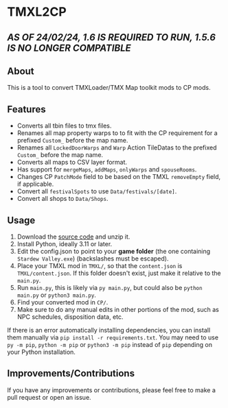 # TMXL2CP

## _AS OF 24/02/24, 1.6 IS REQUIRED TO RUN, 1.5.6 IS NO LONGER COMPATIBLE_

## About

This is a tool to convert TMXLoader/TMX Map toolkit mods to CP mods.

## Features

* Converts all tbin files to tmx files.
* Renames all map property warps to to fit with the CP requirement for a prefixed `Custom_` before the map name.
* Renames all `LockedDoorWarps` and `Warp` Action TileDatas to the prefixed `Custom_` before the map name.
* Converts all maps to CSV layer format.
* Has support for `mergeMaps`, `addMaps`, `onlyWarps` and `spouseRooms`.
* Changes CP `PatchMode` field to be based on the TMXL `removeEmpty` field, if applicable.
* Convert all `festivalSpots` to use `Data/festivals/[date]`.
* Convert all shops to `Data/Shops`.

## Usage

1. Download the [source code](https://github.com/AnotherPillow/TMXL2CP/archive/refs/heads/main.zip) and unzip it.
2. Install Python, ideally 3.11 or later.
3. Edit the config.json to point to your **game folder** (the one containing `Stardew Valley.exe`) (backslashes must be escaped).
4. Place your TMXL mod in `TMXL/`, so that the `content.json` is `TMXL/content.json`. If this folder doesn't exist, just make it relative to the `main.py`.
5. Run `main.py`, this is likely via `py main.py`, but could also be `python main.py` or `python3 main.py`.
6. Find your converted mod in `CP/`.
7. Make sure to do any manual edits in other portions of the mod, such as NPC schedules, disposition data, etc.

If there is an error automatically installing dependencies, you can install them manually via `pip install -r requirements.txt`. You may need to use `py -m pip`, `python -m pip` or `python3 -m pip` instead of `pip` depending on your Python installation.

## Improvements/Contributions

If you have any improvements or contributions, please feel free to make a pull request or open an issue.

